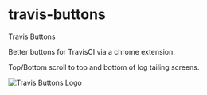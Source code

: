 travis-buttons
==========================

Travis Buttons

Better buttons for TravisCI via a chrome extension.

Top/Bottom scroll to top and bottom of log tailing screens.

![Travis Buttons Logo](https://photos-6.dropbox.com/t/2/AAAYV5X-CIJryL1y3k_A3DQ5hfjcVzLwFP3Gnp9vvjh5vQ/12/9538665/png/32x32/1/1444359600/0/2/Screenshot%202015-10-08%2017.58.40.png/COmYxgQgASACIAMgBiAHKAIoBw/g4-gjNVUNQm4ewDLpp2Opl8Kr7nlL5DgBXgtKV-zx-8?size=1280x960&size_mode=2)
